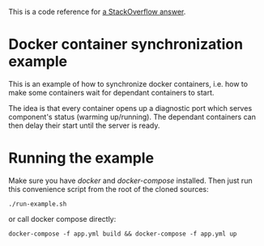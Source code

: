 This is a code reference for [a StackOverflow answer](https://stackoverflow.com/a/43312136/4494577).

# Docker container synchronization example

This is an example of how to synchronize docker containers, i.e. how to make some containers wait for dependant containers to start.

The idea is that every container opens up a diagnostic port which serves component's status (warming up/running). The dependant containers can then delay their start until the server is ready.

# Running the example

Make sure you have *docker* and *docker-compose* installed. Then just run this convenience script from the root of the cloned sources:

    ./run-example.sh

or call docker compose directly:

    docker-compose -f app.yml build && docker-compose -f app.yml up
